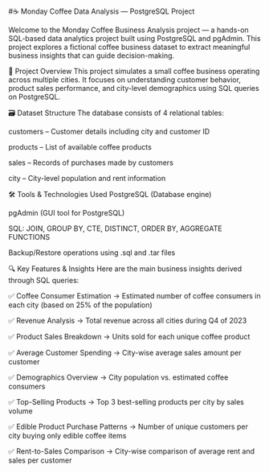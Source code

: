 
#☕ Monday Coffee Data Analysis — PostgreSQL Project

Welcome to the Monday Coffee Business Analysis project — a hands-on SQL-based data analytics project built using PostgreSQL and pgAdmin. This project explores a fictional coffee business dataset to extract meaningful business insights that can guide decision-making.

📌 Project Overview
This project simulates a small coffee business operating across multiple cities. It focuses on understanding customer behavior, product sales performance, and city-level demographics using SQL queries on PostgreSQL.

🗃️ Dataset Structure
The database consists of 4 relational tables:

customers – Customer details including city and customer ID

products – List of available coffee products

sales – Records of purchases made by customers

city – City-level population and rent information

🛠️ Tools & Technologies Used
PostgreSQL (Database engine)

pgAdmin (GUI tool for PostgreSQL)

SQL: JOIN, GROUP BY, CTE, DISTINCT, ORDER BY, AGGREGATE FUNCTIONS

Backup/Restore operations using .sql and .tar files

🔍 Key Features & Insights
Here are the main business insights derived through SQL queries:

✅ Coffee Consumer Estimation
→ Estimated number of coffee consumers in each city (based on 25% of the population)

✅ Revenue Analysis
→ Total revenue across all cities during Q4 of 2023

✅ Product Sales Breakdown
→ Units sold for each unique coffee product

✅ Average Customer Spending
→ City-wise average sales amount per customer

✅ Demographics Overview
→ City population vs. estimated coffee consumers

✅ Top-Selling Products
→ Top 3 best-selling products per city by sales volume

✅ Edible Product Purchase Patterns
→ Number of unique customers per city buying only edible coffee items

✅ Rent-to-Sales Comparison
→ City-wise comparison of average rent and sales per customer
